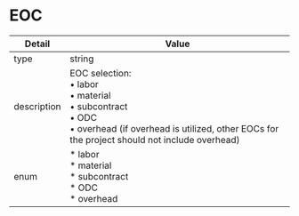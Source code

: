 # EOC
| Detail | Value |
| ------ | ----- |
| type | string |
| description | EOC selection:<br/> • labor<br/> • material<br/> • subcontract <br/> • ODC<br/> • overhead (if overhead is utilized, other EOCs for the project should not include overhead) |
| enum | * labor<br/>* material<br/>* subcontract<br/>* ODC<br/>* overhead |
